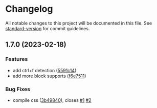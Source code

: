 # Changelog

All notable changes to this project will be documented in this file. See [standard-version](https://github.com/conventional-changelog/standard-version) for commit guidelines.

## 1.7.0 (2023-02-18)


### Features

* add ctrl+f detection ([5591c14](https://github.com/corentin-gautier/Accordion-Blocks/commit/5591c14663e9825a939ef52765992aeebf20cb7c))
* add more block supports ([f6e7511](https://github.com/corentin-gautier/Accordion-Blocks/commit/f6e7511cb77475e1c1593d46146cbca465c0a687))


### Bug Fixes

* compile css ([3b49840](https://github.com/corentin-gautier/Accordion-Blocks/commit/3b49840519affea6169abdd62556c98db6689191)), closes [#1](https://github.com/corentin-gautier/Accordion-Blocks/issues/1) [#2](https://github.com/corentin-gautier/Accordion-Blocks/issues/2)
